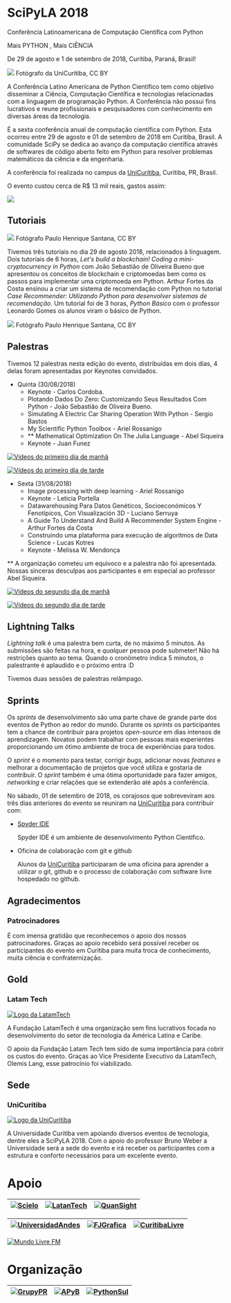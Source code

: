 # SciPyLA 2018

Conferência Latinoamericana de Computação Científica com Python

Mais PYTHON , Mais CIÊNCIA 

De 29 de agosto e 1 de setembro de 2018, Curitiba, Paraná, Brasil!

![](../../assets/img/the_community.jpg)
Fotógrafo da UniCuritiba, CC BY

A Conferência Latino Americana de Python Científico tem como objetivo disseminar a Ciência, Computação Científica e tecnologias relacionadas com a linguagem de programação Python. A Conferência não possui fins lucrativos e reune profissionais e pesquisadores com conhecimento em diversas áreas da tecnologia.

É a sexta conferência anual de computação científica com Python. Esta ocorreu entre 29 de agosto e 01 de setembro de 2018 em Curitiba, Brasil. A comunidade SciPy se dedica ao avanço da computação científica através de softwares de código aberto feito em Python para resolver problemas matemáticos da ciência e da engenharia.

A conferência foi realizada no campus da [UniCuritiba](http://unicuritiba.edu.br/), Curitiba, PR, Brasil.

O evento custou cerca de R$ 13 mil reais, gastos assim:

![](../../assets/img/custos.png)

## Tutoriais

![](../../assets/img/IMG_20180829_172758224.jpg)
Fotógrafo Paulo Henrique Santana, CC BY

Tivemos três tutoriais no dia 29 de agosto 2018, relacionados à linguagem. Dois tutoriais de 6 horas, _Let's build a blockchain! Coding a mini-cryptocurrency in Python_ com João Sebastião de Oliveira Bueno que apresentou os conceitos de blockchain e criptomoedas bem como os passos para implementar uma criptomoeda em Python. Arthur Fortes da Costa ensinou a criar um sistema de recomendação com Python no tutorial _Case Recommender: Utilizando Python para desenvolver sistemas de recomendação_. Um tutorial foi de 3 horas, _Python Básico_ com o professor Leonardo Gomes os alunos viram o básico de Python.

![](../../assets/img/IMG_20180829_172928735_HDR.jpg)
Fotógrafo Paulo Henrique Santana, CC BY

## Palestras

Tivemos 12 palestras nesta edição do evento, distribuídas em dois dias, 4 delas foram apresentadas por Keynotes convidados.

- Quinta (30/08/2018)
  - Keynote - Carlos Cordoba.
  - Plotando Dados Do Zero: Customizando Seus Resultados Com Python - João Sebastião de Oliveira Bueno.
  - Simulating A Electric Car Sharing Operation With Python - Sergio Bastos
  - My Scientific Python Toolbox - Ariel Rossanigo
  - ** Mathematical Optimization On The Julia Language - Abel Siqueira
  - Keynote - Juan Funez

[![Vídeos do primeiro dia de manhã](http://img.youtube.com/vi/bHiVZyjaVNs/0.jpg)](http://www.youtube.com/watch?v=bHiVZyjaVNs "Video das palestras do primeiro dia de manhã.")

[![Vídeos do primeiro dia de tarde](http://img.youtube.com/vi/wMTYFuA7uU4/0.jpg)](http://www.youtube.com/watch?v=wMTYFuA7uU4 "Video das palestras do primeiro dia de tarde.")

- Sexta (31/08/2018)
  - Image processing with deep learning - Ariel Rossanigo
  - Keynote - Leticia Portella
  - Datawarehousing Para Datos Genéticos, Socioeconómicos Y Fenotípicos, Con Visualización 3D - Luciano Serruya
  - A Guide To Understand And Build A Recommender System Engine - Arthur Fortes da Costa
  - Construindo uma plataforma para execução de algoritmos de Data Science - Lucas Kotres
  - Keynote - Melissa W. Mendonça

** A organização cometeu um equivoco e a palestra não foi apresentada. Nossas sinceras desculpas aos participantes e em especial ao professor Abel Siqueira.

[![Vídeos do segundo dia de manhã](http://img.youtube.com/vi/2sZMK6U0res/0.jpg)](http://www.youtube.com/watch?v=2sZMK6U0res "Video das palestras do segundo dia de manhã.")

[![Vídeos do segundo dia de tarde](http://img.youtube.com/vi/CKebmROc04g/0.jpg)](http://www.youtube.com/watch?v=CKebmROc04g "Video das palestras do segundo dia de tarde.")

## Lightning Talks

_Lightning talk_ é uma palestra bem curta, de no máximo 5 minutos. As submissões são feitas na hora, e _qualquer_ pessoa pode submeter! Não há restrições quanto ao tema. Quando o cronômetro indica 5 minutos, o palestrante é aplaudido e o próximo entra :D

Tivemos duas sessões de palestras relâmpago.

## Sprints

Os *sprints* de desenvolvimento são uma parte chave de grande parte dos eventos de Python ao redor do mundo. Durante os *sprints* os participantes tem a chance de contribuir para projetos *open-source* em dias intensos de aprendizagem. Novatos podem trabalhar com pessoas mais experientes proporcionando um ótimo ambiente de troca de experiências para todos.

O *sprint* é o momento para testar, corrigir *bugs*, adicionar novas *features* e melhorar a documentação de projetos que você utiliza e gostaria de contribuir. O *sprint* também é uma ótima oportunidade para fazer amigos, *networking* e criar relações que se extenderão até após a conferência.

No sábado, 01 de setembro de 2018, os corajosos que sobreveviram aos três dias anteriores do evento se reuniram na [UniCuritiba](http://unicuritiba.edu.br/) para contribuir com:

* [Spyder IDE](https://github.com/spyder-ide/spyder)

  Spyder IDE é um ambiente de desenvolvimento Python Científico.

* Oficina de colaboração com git e github

  Alunos da [UniCuritiba](http://unicuritiba.edu.br/) participaram de uma oficina para aprender a utilizar o git, github e o processo de colaboração com software livre hospedado no github.


## Agradecimentos

### Patrocinadores

É com imensa gratidão que reconhecemos o apoio dos nossos patrocinadores. Graças ao apoio recebido será possível receber os participantes do evento em Curitiba para muita troca de conhecimento, muita ciência e confraternização.

## **Gold**

### Latam Tech

[![Logo da LatamTech](../../assets/img/logo_latan_tech.png)](http://latamtech.foundation/)

A Fundação LatamTech é uma organização sem fins lucrativos focada no desenvolvimento do setor de tecnologia da América Latina e Caribe.

O apoio da Fundação Latam Tech tem sido de suma importância para cobrir os custos do evento. Graças ao Vice Presidente Executivo da LatamTech, Olemis Lang, esse patrocínio foi viabilizado.

## **Sede**

###  UniCuritiba

[![Logo da UniCuritiba](../../assets/img/logomarca_unicuritiba.png)](http://unicuritiba.edu.br/)


A Universidade Curitiba vem apoiando diversos eventos de tecnologia, dentre eles a SciPyLA 2018. Com o apoio do professor Bruno Weber a Universidade será a sede do evento e irá receber os participantes com a estrutura e conforto necessários para um excelente evento.

# Apoio

| [![Scielo](../../assets/img/sponsors/logo_SciELO-hz.png)](http://www.scielo.org) | [![LatanTech](../../assets/img/sponsors/logo_latan_tech_h200.png)](http://latamtech.foundation/) | [![QuanSight](../../assets/img/sponsors/logo_quan_sight-hz.png)](https://www.quansight.com/) |
|:---:|:---:|:---:|

| [![UniversidadAndes](../../assets/img/sponsors/logo_uniandes_h100.png)](https://uniandes.edu.co/) | [![FJGrafica](../../assets/img/sponsors/logo_grafica-hz.png)](https://www.fjhomeoffice.com/) | [![CuritibaLivre](../../assets/img/sponsors/logo_curitibalivre_hz.png)](http://curitibalivre.org.br) |
|:---:|:---:|:---:|

[![Mundo Livre FM](../../assets/img/sponsors/logo_mundolivre.png)](http://www.mundolivrefm.com.br/)

#  Organização

| [![GrupyPR](../../assets/img/sponsors/grupypr-hz.png)](https://grupypr.github.io/) | [![APyB](../../assets/img/sponsors/apyb-hz.png)](http://associacao.python.org.br/) | [![PythonSul](../../assets/img/sponsors/pythonsul-hz.png)](https://pythonsul.org/) |
|:---:|:---:|:---:|

